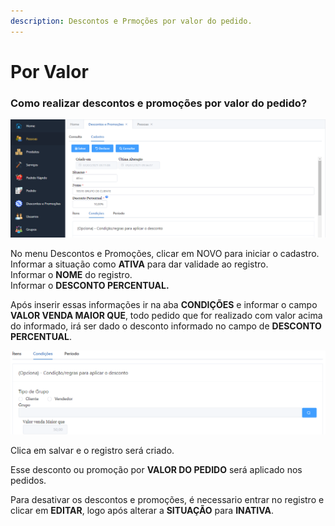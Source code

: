 ```yaml
---
description: Descontos e Prmoções por valor do pedido.
---
```


# Por Valor

### **Como realizar descontos e promoções por valor do pedido?**

![](<../../../../.gitbook/assets/image (35).png>)

No menu Descontos e Promoções, clicar em NOVO para iniciar o cadastro.\
Informar a situação como **ATIVA** para dar validade ao registro.\
Informar o **NOME** do registro.\
Informar o **DESCONTO PERCENTUAL.**

Após inserir essas informações ir na aba **CONDIÇÕES** e informar o campo **VALOR VENDA MAIOR QUE**, todo pedido que for realizado com valor acima do informado, irá ser  dado o desconto informado no campo de **DESCONTO PERCENTUAL**.

![](<../../../../.gitbook/assets/image (39).png>)

Clica em salvar e o registro será criado.

Esse desconto ou promoção por **VALOR DO PEDIDO** será aplicado nos pedidos.

Para desativar os descontos e promoções, é necessario entrar no registro e clicar em **EDITAR**, logo após alterar a **SITUAÇÃO** para **INATIVA**.
